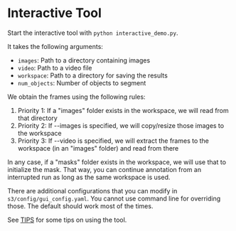 # Interactive Tool

Start the interactive tool with `python interactive_demo.py`.

It takes the following arguments:

- `images`: Path to a directory containing images
- `video`: Path to a video file
- `workspace`: Path to a directory for saving the results
- `num_objects`: Number of objects to segment

We obtain the frames using the following rules:

1. Priority 1: If a "images" folder exists in the workspace, we will read from that directory
2. Priority 2: If --images is specified, we will copy/resize those images to the workspace
3. Priority 3: If --video is specified, we will extract the frames to the workspace (in an "images" folder) and read from there

In any case, if a "masks" folder exists in the workspace, we will use that to initialize the mask.
That way, you can continue annotation from an interrupted run as long as the same workspace is used.

There are additional configurations that you can modify in `s3/config/gui_config.yaml`. You cannot use command line for overriding those. The default should work most of the times.

See [TIPS](../gui/TIPS.md) for some tips on using the tool.
